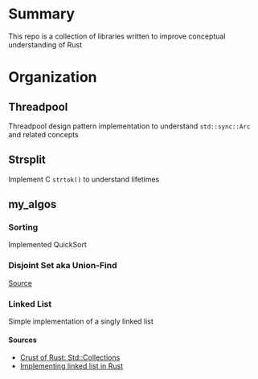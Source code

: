 # Summary 
This repo is a collection of libraries written to improve conceptual understanding of Rust

# Organization

## Threadpool
Threadpool design pattern implementation to understand `std::sync::Arc` and related concepts

## Strsplit
Implement C `strtok()` to understand lifetimes

## my_algos
### Sorting
Implemented QuickSort

### Disjoint Set aka Union-Find
[Source](https://leetcode.com/explore/learn/card/graph/618/disjoint-set/3843/)

### Linked List
Simple implementation of a singly linked list
#### Sources
* [Crust of Rust: Std::Collections](https://www.youtube.com/watch?v=EF3Z4jdD1EQ)
* [Implementing linked list in Rust](https://applied-math-coding.medium.com/implementing-a-linked-list-in-rust-b84b9fd252e8)